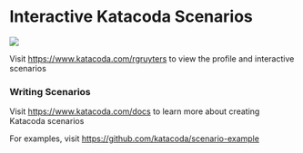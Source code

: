 # Interactive Katacoda Scenarios

[![](http://shields.katacoda.com/katacoda/rgruyters/count.svg)](https://www.katacoda.com/rgruyters "Get your profile on Katacoda.com")

Visit https://www.katacoda.com/rgruyters to view the profile and interactive scenarios

### Writing Scenarios
Visit https://www.katacoda.com/docs to learn more about creating Katacoda scenarios

For examples, visit https://github.com/katacoda/scenario-example
